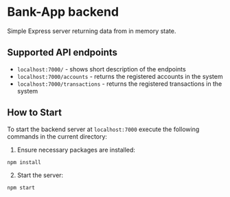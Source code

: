 # Bank-App backend

Simple Express server returning data from in memory state.

## Supported API endpoints

* `localhost:7000/` - shows short description of the endpoints
* `localhost:7000/accounts` - returns the registered accounts in the system
* `localhost:7000/transactions` - returns the registered transactions in the system

## How to Start

To start the backend server at `localhost:7000` execute the following commands in the current directory:

1. Ensure necessary packages are installed:
```
npm install
```

2. Start the server:
```
npm start
```